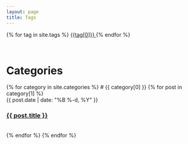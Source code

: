 ```yaml
---
layout: page
title: Tags
---
```

<p>
    {% for tag in site.tags %}
    <a class="tags" href="/tags/{{ tag[0] }}/">
       {{tag[0]}}
    </a>
    {% endfor %}
</p>
<br>
<h1 class="page-title"> Categories  </h1>
{% for category in site.categories %}
<span id="{{category[0]}}" class="categories-main"> # {{ category[0] }}</span>
{% for post in category[1] %}
<li style="list-style-type: none;">{{ post.date | date: "%B %-d, %Y" }}<h3 class="archive" ><a href="{{ post.url }}">{{ post.title }}</a></h3></li><br>
{% endfor %}
{% endfor %}